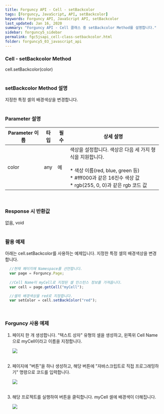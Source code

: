 ```yaml
---
title: Forguncy API - Cell - setBackcolor
tags: [Forguncy, JavaScript, API, setBackcolor]
keywords: Forguncy API, JavaScript API, setBackcolor
last_updated: Jan 16, 2020
summary: "Forguncy API - Cell 클래스 중 setBackcolor Method를 설명합니다."
sidebar: forguncy5_sidebar
permalink: fgc5jsapi_cell-class-setbackcolor.html
folder: forguncy5_03_javascript_api
---
```


### Cell - setBackcolor Method
cell.setBackcolor(color)
<br /><br />

### setBackcolor Method 설명
지정한 특정 셀의 배경색상을 변경합니다.
<br /><br />

### Parameter 설명

| Parameter 이름 | 타입 | 필수 | 상세 설명 |
| --- | --- | --- | --- |
| color | any | 예 | 색상을 설정합니다. 색상은 다음 세 가지 형식을 지원합니다. <br /><br />* 색상 이름(red, blue, green 등)<br />* #fff000과 같은 16진수 색상 값<br />* rgb(255, 0, 0)과 같은 rgb 코드 값 |

<br />

### Response 시 반환값
없음, void
<br /><br />

### 활용 예제
아래는 cell.setBackcolor를 사용하는 예제입니다. 지정한 특정 셀의 배경색상을 변경합니다.
<br />

~~~javascript
  //현재 페이지에 Namespace를 선언합니다.
  var page = Forguncy.Page;
  
  //Cell Name이 myCell로 지정된 셀 인스턴스 정보를 가져옵니다.
  var cell = page.getCell("myCell");

  //셀의 배경색상을 red로 지정합니다.
  var setColor = cell.setBackColor("red");
~~~

<br />

### Forguncy 사용 예제

1. 페이지 한 개 생성합니다. "텍스트 상자" 유형의 셀을 생성하고, 왼쪽위 Cell Name으로 myCell이라고 이름을 지정합니다.

    ![]({{site.url}}/images/forguncy5/ex-ss_cell-setbackcolor01.png)
    <br /><br />

2. 페이지에 "버튼"을 하나 생성하고, 해당 버튼에 "자바스크립트로 직접 프로그래밍하기" 명령으로 코드를 입력합니다.

    ![]({{site.url}}/images/forguncy5/ex-ss_cell-setbackcolor02.png)
    <br /><br />

3. 해당 프로젝트를 실행하여 버튼을 클릭합니다. myCell 셀에 배경색이 더해집니다.

    ![]({{site.url}}/images/forguncy5/ex-ss_cell-setbackcolor03.gif)

<br /><br />
